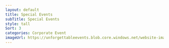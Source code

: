 ```yaml
---
layout: default
title: Special Events
subTitle: Special Events
style: tall
Sort: 3
categories: Corporate Event
imageUrl: https://unforgettableevents.blob.core.windows.net/website-images/services/corporate-events.jpg
---
```

